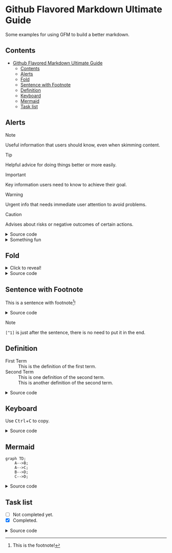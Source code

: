 # Github Flavored Markdown Ultimate Guide
Some examples for using GFM to build a better markdown.

## Contents
- [Github Flavored Markdown Ultimate Guide](#github-flavored-markdown-ultimate-guide)
    - [Contents](#contents)
    - [Alerts](#alerts)
    - [Fold](#fold)
    - [Sentence with Footnote](#sentence-with-footnote)
    - [Definition](#definition)
    - [Keyboard](#keyboard)
    - [Mermaid](#mermaid)
    - [Task list](#task-list)

## Alerts

> [!NOTE]
> Useful information that users should know, even when skimming content.

> [!TIP]
> Helpful advice for doing things better or more easily.

> [!IMPORTANT]
> Key information users need to know to achieve their goal.

> [!WARNING]
> Urgent info that needs immediate user attention to avoid problems.

> [!CAUTION]
> Advises about risks or negative outcomes of certain actions.

<details>
<summary>Source code</summary>

```markdown
> [!NOTE]
> Useful information that users should know, even when skimming content.

> [!TIP]
> Helpful advice for doing things better or more easily.

> [!IMPORTANT]
> Key information users need to know to achieve their goal.

> [!WARNING]
> Urgent info that needs immediate user attention to avoid problems.

> [!CAUTION]
> Advises about risks or negative outcomes of certain actions.
```
</details>

<details>
<summary>Something fun</summary>

<div class="markdown-alert markdown-alert-note" dir="auto"><p class="markdown-alert-title" dir="auto"><svg class="octicon octicon-info mr-2" viewBox="0 0 16 16" version="1.1" width="16" height="16" aria-hidden="true"><path d="M0 8a8 8 0 1 1 16 0A8 8 0 0 1 0 8Zm8-6.5a6.5 6.5 0 1 0 0 13 6.5 6.5 0 0 0 0-13ZM6.5 7.75A.75.75 0 0 1 7.25 7h1a.75.75 0 0 1 .75.75v2.75h.25a.75.75 0 0 1 0 1.5h-2a.75.75 0 0 1 0-1.5h.25v-2h-.25a.75.75 0 0 1-.75-.75ZM8 6a1 1 0 1 1 0-2 1 1 0 0 1 0 2Z"></path></svg>Note</p><p dir="auto">Useful information that users should know, even when skimming content.</p>
</div>

</details>

## Fold

<details>
    <summary>Click to reveal!</summary>
    Looks like you click me!
</details>

<details>
<summary>Source code</summary>

```markdown
<details>
    <summary>Click to reveal!</summary>
    Looks like you click me!
</details>
```
</details>

## Sentence with Footnote
This is a sentence with footnote[^1]!

[^1]: This is the footnote!

<details>
<summary>Source code</summary>

```markdown
This is a sentence with footnote[^1]!

[^1]: This is the footnote!
```
</details>

> [!NOTE]
> `[^1]` is just after the sentence, there is no need to put it in the end.

## Definition

<dl>
  <dt>First Term</dt>
  <dd>This is the definition of the first term.</dd>
  <dt>Second Term</dt>
  <dd>This is one definition of the second term. </dd>
  <dd>This is another definition of the second term.</dd>
</dl>

<details>
<summary>Source code</summary>

```markdown
<dl>
  <dt>First Term</dt>
  <dd>This is the definition of the first term.</dd>
  <dt>Second Term</dt>
  <dd>This is one definition of the second term. </dd>
  <dd>This is another definition of the second term.</dd>
</dl>
```
</details>

## Keyboard
Use <kbd>Ctrl</kbd>+<kbd>C</kbd> to copy.


<details>
<summary>Source code</summary>

```markdown
Use <kbd>Ctrl</kbd>+<kbd>C</kbd> to copy.
```
</details>

## Mermaid
```mermaid
graph TD;
    A-->B;
    A-->C;
    B-->D;
    C-->D;
```

<details>
<summary>Source code</summary>

````markdown
```mermaid
graph TD;
    A-->B;
    A-->C;
    B-->D;
    C-->D;
```
````
</details>

## Task list
- [ ] Not completed yet.
- [x] Completed.

<details>
<summary>Source code</summary>

```markdown
- [ ] Not completed yet.
- [x] Completed.
```
</details>
